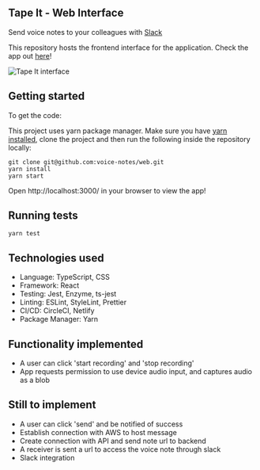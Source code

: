 ## Tape It - Web Interface

Send voice notes to your colleagues with [Slack](https://slack.com)

This repository hosts the frontend interface for the application.
Check the app out [here](https://tapedit.netlify.app/)!

![Tape It interface](https://i.ibb.co/YLC0HpD/Tape-It-UI.png)

## Getting started

To get the code:

This project uses yarn package manager. Make sure you have [yarn installed](https://classic.yarnpkg.com/en/docs/install/), clone the project and then run the following inside the repository locally:
```shell
git clone git@github.com:voice-notes/web.git
yarn install
yarn start
```
Open http://localhost:3000/ in your browser to view the app!

## Running tests

```shell
yarn test
```

## Technologies used

- Language: TypeScript, CSS
- Framework: React
- Testing: Jest, Enzyme, ts-jest
- Linting: ESLint, StyleLint, Prettier
- CI/CD: CircleCI, Netlify
- Package Manager: Yarn

## Functionality implemented

- A user can click 'start recording' and 'stop recording'
- App requests permission to use device audio input, and captures audio as a blob

## Still to implement

- A user can click 'send' and be notified of success
- Establish connection with AWS to host message
- Create connection with API and send note url to backend
- A receiver is sent a url to access the voice note through slack
- Slack integration
